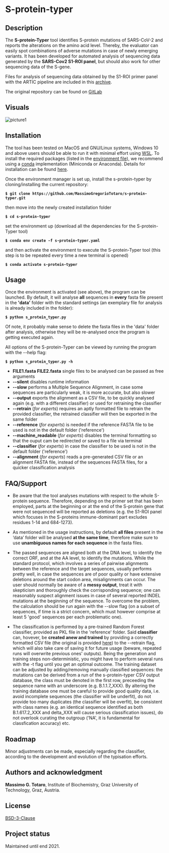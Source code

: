 # S-protein-typer

## Description

The **S-protein-Typer** tool identifies S-protein mutations of SARS-CoV-2 and reports the alterations on the amino acid level. Thereby, the evaluator can easily spot combinations of adverse mutations in case of newly emerging variants.
It has been developed for automated analysis of sequencing data generated by the **SARS-Cov2 S1-ROI panel**, but should also work for other sequencing data of the S-gene.

Files for analysis of sequencing data obtained by the S1-ROI primer panel with the ARTIC pipeline are included in this [archive](https://gitlab.com/MassimoGregorioTotaro/s-protein-typer/-/blob/main/V1000SG.zip).

The original repository can be found on [GitLab](https://gitlab.com/MassimoGregorioTotaro/s-protein-typer.git)

## Visuals

![picture1](https://gitlab.com/MassimoGregorioTotaro/s-protein-typer/uploads/6ca30780d257eda4a55a8f66f108715b/pic1.png)

## Installation

The tool has been tested on MacOS and GNU/Linux systems, Windows 10 and above users should be able to run it with minimal effort using [WSL](https://docs.microsoft.com/en-gb/windows/wsl/).
To install the required packages (listed in the [environment file](https://github.com/MassimoGregorioTotaro/s-protein-typer/blob/main/s-protein-typer.yaml)), we recommend using a [conda](https://docs.conda.io/projects/conda/en/latest/index.html) implementation (Miniconda or Anaconda). Details for installation can be found [here](https://conda.io/projects/conda/en/latest/user-guide/install/index.html).

Once the environment manager is set up, install the s-protein-typer by cloning/installing the current repository:

**`$ git clone https://github.com/MassimoGregorioTotaro/s-protein-typer.git`**

then move into the newly created installation folder

**`$ cd s-protein-typer`**

set the environment up (download all the dependencies for the S-protein-Typer tool)

**`$ conda env create -f s-protein-typer.yaml`**

and then activate the environment to execute the S-protein-Typer tool (this step is to be repeated every time a new terminal is opened)

**`$ conda activate s-protein-typer`**

## Usage

Once the environment is activated (see above), the program can be launched. By default, it will analyse **all** sequences in **every** fasta file present in the **'data'** folder with the standard settings (an exemplary file for analysis is already included in the folder):

**`$ python s_protein_typer.py`**

Of note, it probably make sense to delete the fasta files in the 'data' folder after analysis, otherwise they will be re-analysed once the program is getting executed again.

All options of the S-protein-Typer can be viewed by running the program with the --help flag:

**`$ python s_protein_typer.py -h`**

- **FILE1.fasta FILE2.fasta** single files to be analysed can be passed as free arguments
- **--silent** disables runtime information
- **--slow** performs a Multiple Sequence Alignment, in case some sequences are particularly weak, it is more accurate, but also slower
- **--output** exports the alignment as a CSV file, to be quickly analysed again (e.g. with a different classifier) or used for retraining the classifier
- **--retrain** (_for experts_) requires an aptly formatted file to retrain the provided classifier, the retrained classifier will then be exported in the same folder
- **--reference** (_for experts_) is needed if the reference FASTA file to be used is not in the default folder ('reference')
- **--machine_readable** (_for experts_) disables the terminal formatting so that the ouput cam be redirected or saved to a file via terminal
- **--classifier** (_for experts_) in case the classifier to be used is not in the default folder ('reference')
- **--alignment** (_for experts_) reads a pre-generated CSV file or an alignment FASTA file, instead of the sequences FASTA files, for a quicker classification analysis

## FAQ/Support

- Be aware that the tool analyses mutations with respect to the whole S-protein sequence. Therefore, depending on the primer set that has been employed, parts at the beginning or at the end of the S-protein gene that were not sequenced will be reported as deletions (e.g. the S1-ROI panel which focuses in the S-proteins immune-dominant part excludes residues 1-14 and 684-1273).

- As mentioned in the usage instructions, by default **all files** present in the ‘data’ folder will be analysed **at the same time**, therefore make sure to use **unambiguous names for each sequence** in the fasta files.

- The passed sequences are aligned both at the DNA level, to identify the correct ORF, and at the AA level, to identify the mutations. While the standard protocol, which involves a series of pairwise alignments between the reference and the target sequences, usually performs pretty well, in case the sequences are of poor quality or have extensive deletions around the start codon area, misalignments can occur. The user should normally be aware of a **messy output**, treat it with skepticism and thoroughly check the corrisponding sequence; one can reasonably suspect alignment issues in case of several reported INDEL mutations at the beginning of the sequence. To overcome the problem, the calculation should be run again with the --slow flag (on a subset of sequences, if time is a strict concern, which must however comprise at least 5 'good' sequences per each problematic one).

- The classification is performed by a pre-trained Random Forest classifier, provided as PKL file in the 'reference' folder.
Said **classifier** can, hovever, be **created anew and trained** by providing a correctly formatted CSV file (the original is provided [here](https://gitlab.com/MassimoGregorioTotaro/s-protein-typer/-/blob/main/reference/training_dataset.csv)) to the --retrain flag, which will also take care of saving it for future usage (beware, repeated runs will overwrite previous ones' outputs).
Being the generation and training steps non-deterministic, you might have to perform several runs with the -t flag until you get an optimal outcome.
The training dataset can be adjusted by adding/removing manually classified sequences: the mutations can be derived from a run of the s-protein-typer CSV output database, the class must be denoted in the first row, preceeding the sequence name with an underscore (e.g. B.1.1.7_XXX). By altering the training database one must be careful to provide good quality data, i.e. avoid incomplete sequences (the classifier will be underfit), do not provide too many duplicates (the classifier will be overfit), be consistent with class names (e.g. an identical sequence identified as both B.1.617.2_XXX and delta_XXX will cause serious classification issues), do not overlook curating the outgroup ('NA', it is fundamental for classfication accuracy) etc.

## Roadmap

Minor adjustments can be made, especially regarding the classifier, according to the development and evolution of the typisation efforts.

## Authors and acknowledgment

**Massimo G. Totaro**, Institute of Biochemistry, Graz University of Technology, Graz, Austria.

## License

[BSD-3-Clause](https://github.com/MassimoGregorioTotaro/s-protein-typer/blob/main/LICENSE)

## Project status

Maintained until end 2021.
